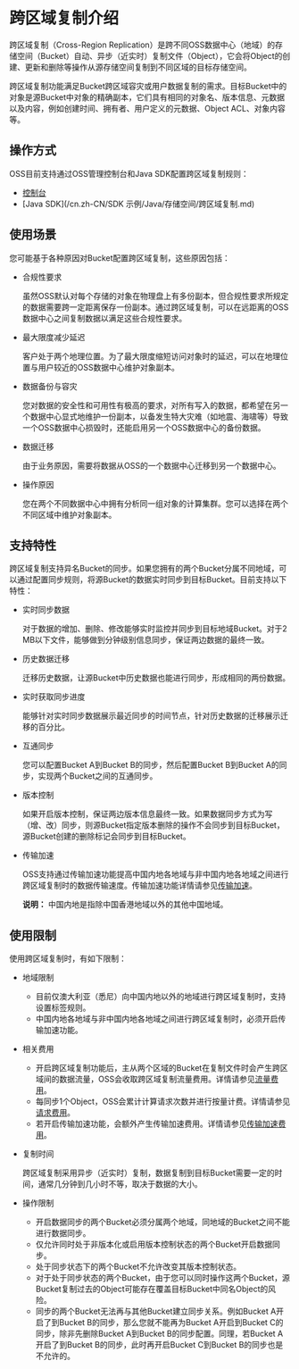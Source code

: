 # 跨区域复制介绍

跨区域复制（Cross-Region Replication）是跨不同OSS数据中心（地域）的存储空间（Bucket）自动、异步（近实时）复制文件（Object），它会将Object的创建、更新和删除等操作从源存储空间复制到不同区域的目标存储空间。

跨区域复制功能满足Bucket跨区域容灾或用户数据复制的需求。目标Bucket中的对象是源Bucket中对象的精确副本，它们具有相同的对象名、版本信息、元数据以及内容，例如创建时间、拥有者、用户定义的元数据、Object ACL、对象内容等。

## 操作方式

OSS目前支持通过OSS管理控制台和Java SDK配置跨区域复制规则：

-   [控制台](/cn.zh-CN/控制台用户指南/存储空间管理/冗余与容错/设置跨区域复制.md)
-   [Java SDK](/cn.zh-CN/SDK 示例/Java/存储空间/跨区域复制.md)

## 使用场景

您可能基于各种原因对Bucket配置跨区域复制，这些原因包括：

-   合规性要求

    虽然OSS默认对每个存储的对象在物理盘上有多份副本，但合规性要求所规定的数据需要跨一定距离保存一份副本。通过跨区域复制，可以在远距离的OSS数据中心之间复制数据以满足这些合规性要求。

-   最大限度减少延迟

    客户处于两个地理位置。为了最大限度缩短访问对象时的延迟，可以在地理位置与用户较近的OSS数据中心维护对象副本。

-   数据备份与容灾

    您对数据的安全性和可用性有极高的要求，对所有写入的数据，都希望在另一个数据中心显式地维护一份副本，以备发生特大灾难（如地震、海啸等）导致一个OSS数据中心损毁时，还能启用另一个OSS数据中心的备份数据。

-   数据迁移

    由于业务原因，需要将数据从OSS的一个数据中心迁移到另一个数据中心。

-   操作原因

    您在两个不同数据中心中拥有分析同一组对象的计算集群。您可以选择在两个不同区域中维护对象副本。


## 支持特性

跨区域复制支持异名Bucket的同步。如果您拥有的两个Bucket分属不同地域，可以通过配置同步规则，将源Bucket的数据实时同步到目标Bucket。目前支持以下特性：

-   实时同步数据

    对于数据的增加、删除、修改能够实时监控并同步到目标地域Bucket。对于2 MB以下文件，能够做到分钟级别信息同步，保证两边数据的最终一致。

-   历史数据迁移

    迁移历史数据，让源Bucket中历史数据也能进行同步，形成相同的两份数据。

-   实时获取同步进度

    能够针对实时同步数据展示最近同步的时间节点，针对历史数据的迁移展示迁移的百分比。

-   互通同步

    您可以配置Bucket A到Bucket B的同步，然后配置Bucket B到Bucket A的同步，实现两个Bucket之间的互通同步。

-   版本控制

    如果开启版本控制，保证两边版本信息最终一致。如果数据同步方式为写（增、改）同步，则源Bucket指定版本删除的操作不会同步到目标Bucket，源Bucket创建的删除标记会同步到目标Bucket。

-   传输加速

    OSS支持通过传输加速功能提高中国内地各地域与非中国内地各地域之间进行跨区域复制时的数据传输速度。传输加速功能详情请参见[传输加速](/cn.zh-CN/开发指南/存储空间（Bucket）/传输加速.md)。

    **说明：** 中国内地是指除中国香港地域以外的其他中国地域。


## 使用限制

使用跨区域复制时，有如下限制：

-   地域限制
    -   目前仅澳大利亚（悉尼）向中国内地以外的地域进行跨区域复制时，支持设置标签规则。
    -   中国内地各地域与非中国内地各地域之间进行跨区域复制时，必须开启传输加速功能。
-   相关费用
    -   开启跨区域复制功能后，主从两个区域的Bucket在复制文件时会产生跨区域间的数据流量，OSS会收取跨区域复制流量费用。详情请参见[流量费用](/cn.zh-CN/计量计费/计量项和计费项/流量费用.md)。
    -   每同步1个Object，OSS会累计计算请求次数并进行按量计费。详情请参见[请求费用](/cn.zh-CN/计量计费/计量项和计费项/请求费用.md)。
    -   若开启传输加速功能，会额外产生传输加速费用。详情请参见[传输加速费用](/cn.zh-CN/计量计费/计量项和计费项/传输加速费用.md)。
-   复制时间

    跨区域复制采用异步（近实时）复制，数据复制到目标Bucket需要一定的时间，通常几分钟到几小时不等，取决于数据的大小。

-   操作限制
    -   开启数据同步的两个Bucket必须分属两个地域，同地域的Bucket之间不能进行数据同步。
    -   仅允许同时处于非版本化或启用版本控制状态的两个Bucket开启数据同步。
    -   处于同步状态下的两个Bucket不允许改变其版本控制状态。
    -   对于处于同步状态的两个Bucket，由于您可以同时操作这两个Bucket，源Bucket复制过去的Object可能存在覆盖目标Bucket中同名Object的风险。
    -   同步的两个Bucket无法再与其他Bucket建立同步关系。例如Bucket A开启了到Bucket B的同步，那么您就不能再为Bucket A开启到Bucket C的同步，除非先删除Bucket A到Bucket B的同步配置。同理，若Bucket A开启了到Bucket B的同步，此时再开启Bucket C到Bucket B的同步也是不允许的。

